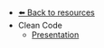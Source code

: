 - [⬅️ Back to resources](../README.md)
- Clean Code
  - [Presentation](./Presentation.md "Presentation")
